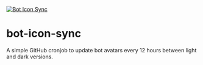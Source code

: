 [![Bot Icon Sync](https://github.com/project-blurple/bot-icon-sync/actions/workflows/run.yml/badge.svg)](https://github.com/project-blurple/bot-icon-sync/actions/workflows/run.yml)

# bot-icon-sync

A simple GitHub cronjob to update bot avatars every 12 hours between light and dark versions.